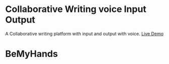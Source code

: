 # Collaborative Writing voice Input Output
A Collaborative writing platform with input and output with voice.
[Live Demo](https://adnanmuhib.github.io/Collaborative-Writing-voice-input-output/)
# BeMyHands
